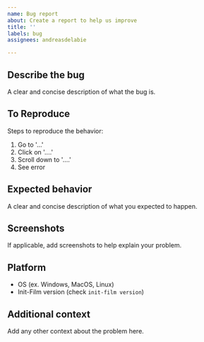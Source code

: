 ```yaml
---
name: Bug report
about: Create a report to help us improve
title: ''
labels: bug
assignees: andreasdelabie

---
```


## Describe the bug
A clear and concise description of what the bug is.

## To Reproduce
Steps to reproduce the behavior:
1. Go to '...'
2. Click on '....'
3. Scroll down to '....'
4. See error

## Expected behavior
A clear and concise description of what you expected to happen.

## Screenshots
If applicable, add screenshots to help explain your problem.

## Platform
- OS (ex. Windows, MacOS, Linux)
- Init-Film version (check `init-film version`)

## Additional context
Add any other context about the problem here.
